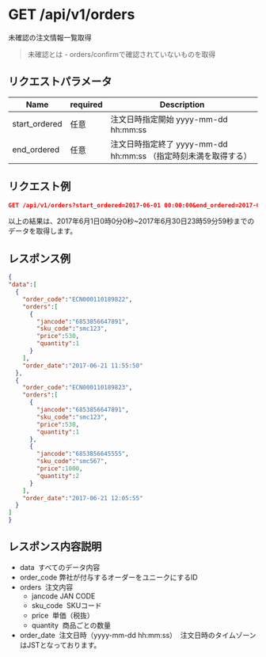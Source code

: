 # GET /api/v1/orders
未確認の注文情報一覧取得
> 未確認とは - orders/confirmで確認されていないものを取得

## リクエストパラメータ

| Name          | required   | Description                                                 |
|---------------|----|-------------------------------------------------------------|
| start_ordered | 任意 | 注文日時指定開始 yyyy-mm-dd hh:mm:ss |
| end_ordered | 任意 | 注文日時指定終了 yyyy-mm-dd hh:mm:ss （指定時刻未満を取得する） |


## リクエスト例
```json
GET /api/v1/orders?start_ordered=2017-06-01 00:00:00&end_ordered=2017-07-01 00:00:00
```
以上の結果は、2017年6月1日0時0分0秒~2017年6月30日23時59分59秒までのデータを取得します。

## レスポンス例
```json
{
"data":[
  {
    "order_code":"ECN000110189822",
    "orders":[
      {
        "jancode":"6853856647891",
        "sku_code":"smc123",
        "price":530,
        "quantity":1
      }
    ],
    "order_date":"2017-06-21 11:55:50"
  },
  {
    "order_code":"ECN000110189823",
    "orders":[
      {
        "jancode":"6853856647891",
        "sku_code":"smc123",
        "price":530,
        "quantity":1
      },
      {
        "jancode":"6853856645555",
        "sku_code":"smc567",
        "price":1000,
        "quantity":2
      }
    ],
    "order_date":"2017-06-21 12:05:55"
  }
]
}
```

## レスポンス内容説明
* data
  すべてのデータ内容
* order_code
  弊社が付与するオーダーをユニークにするID
* orders
  注文内容
  * jancode
  JAN CODE
  * sku_code
  SKUコード
  * price
  単価（税抜）
  * quantity
  商品ごとの数量
* order_date
  注文日時（yyyy-mm-dd hh:mm:ss）
  注文日時のタイムゾーンはJSTとなっております。
